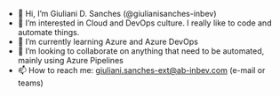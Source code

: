 - 👋 Hi, I’m Giuliani D. Sanches (@giulianisanches-inbev)
- 👀 I’m interested in Cloud and DevOps culture. I really like to code and automate things.
- 🌱 I’m currently learning Azure and Azure DevOps
- 💞️ I’m looking to collaborate on anything that need to be automated, mainly using Azure Pipelines
- 📫 How to reach me: giuliani.sanches-ext@ab-inbev.com (e-mail or teams)

